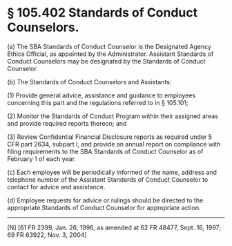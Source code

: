 # § 105.402   Standards of Conduct Counselors.

(a) The SBA Standards of Conduct Counselor is the Designated Agency Ethics Official, as appointed by the Administrator. Assistant Standards of Conduct Counselors may be designated by the Standards of Conduct Counselor. 


(b) The Standards of Conduct Counselors and Assistants: 


(1) Provide general advice, assistance and guidance to employees concerning this part and the regulations referred to in § 105.101; 


(2) Monitor the Standards of Conduct Program within their assigned areas and provide required reports thereon; and


(3) Review Confidential Financial Disclosure reports as required under 5 CFR part 2634, subpart I, and provide an annual report on compliance with filing requirements to the SBA Standards of Conduct Counselor as of February 1 of each year.


(c) Each employee will be periodically informed of the name, address and telephone number of the Assistant Standards of Conduct Counselor to contact for advice and assistance. 


(d) Employee requests for advice or rulings should be directed to the appropriate Standards of Conduct Counselor for appropriate action. 



---

[N] [61 FR 2399, Jan. 26, 1996, as amended at 62 FR 48477, Sept. 16, 1997; 69 FR 63922, Nov. 3, 2004]




